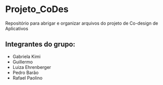 # Projeto_CoDes
Repositório para abrigar e organizar arquivos do projeto de Co-design de Aplicativos
## Integrantes do grupo:
* Gabriela Kimi
* Guillermo 
* Luiza Ehrenberger
* Pedro Barão
* Rafael Paolino
